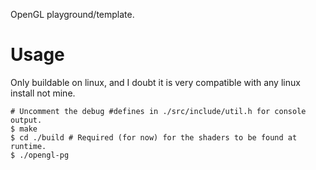 OpenGL playground/template.

# Usage

Only buildable on linux, and I doubt it is very compatible with any linux install not mine.

```
# Uncomment the debug #defines in ./src/include/util.h for console output.
$ make
$ cd ./build # Required (for now) for the shaders to be found at runtime.
$ ./opengl-pg
```
